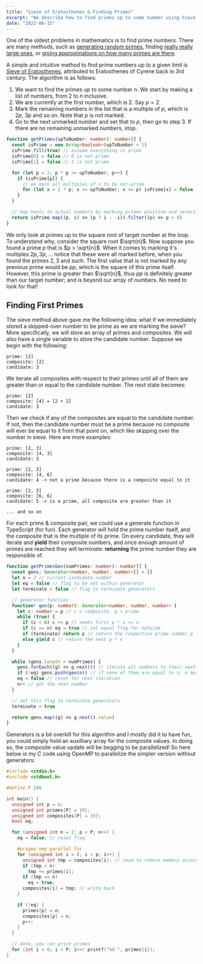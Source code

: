 ```yaml
---
title: "Sieve of Eratosthenes & Finding Primes"
excerpt: "We describe how to find primes up to some number using Sieve of Eratosthenes. Inspired from that, we write a generator-based implementation to find first few primes."
date: "2022-06-15"
---
```


One of the oldest problems in mathematics is to find prime numbers. There are many methods, such as [generating random primes](https://en.wikipedia.org/wiki/Miller%E2%80%93Rabin_primality_test), finding [really really large ones](https://en.wikipedia.org/wiki/Mersenne_prime), or [giving approximations on how many primes are there](https://en.wikipedia.org/wiki/Prime-counting_function).

A simple and intuitive method to find prime numbers up to a given limit is [Sieve of Eratosthenes](https://en.wikipedia.org/wiki/Sieve_of_Eratosthenes), attributed to Eratosthenes of Cyrene back in 3rd century. The algorithm is as follows:

1. We want to find the primes up to some number $n$. We start by making a list of numbers, from 2 to $n$ inclusive.
2. We are currently at the first number, which is 2. Say $p=2$.
3. Mark the remaining numbers in the list that is a multiple of $p$, which is $2p$, $3p$ and so on. Note that $p$ is not marked.
4. Go to the next unmarked number and set that to $p$, then go to step 3. If there are no remaining unmarked numbers, stop.

```typescript
function getPrimes(upToNumber: number): number[] {
  const isPrime = new Array<boolean>(upToNumber + 1)
  isPrime.fill(true) // assume everything is prime
  isPrime[0] = false // 0 is not prime
  isPrime[1] = false // 1 is not prime

  for (let p = 2; p * p <= upToNumber; p++) {
    if (isPrime[p]) {
      // we mark all multiples of n to be not-prime
      for (let x = 2 * p; x <= upToNumber; x += p) isPrime[x] = false
    }
  }

  // map bools to actual numbers by marking primes positive and selecting them
  return isPrime.map((p, i) => (p ? i : -i)).filter((p) => p > 0)
}
```

We only look at primes up to the square root of target number at the loop. To understand why, consider the square root $\sqrt{n}$. Now suppose you found a prime $p$ that is $p > \sqrt{n}$. When it comes to marking it's multiples $2p, 3p, \ldots$ notice that these were all marked before, when you found the primes $2, 3$ and such. The first value that is not marked by any previous prime would be $pp$, which is the square of this prime itself. However, this prime is greater than $\sqrt{n}$, thus $pp$ is definitely greater than our target number; and is beyond our array of numbers. No need to look for that!

## Finding First Primes

The sieve method above gave me the following idea: what if we immediately stored a skipped-over number to be prime as we are marking the sieve? More specifically, we will store an array of primes and composites. We will also have a single variable to store the candidate number. Suppose we begin with the following:

```text
prime: [2]
composite: [2]
candidate: 3
```

We iterate all composites with respect to their primes until all of them are greater than or equal to the candidate number. The next state becomes:

```text
prime: [2]
composite: [4] = [2 + 2]
candidate: 3
```

Then we check if any of the composites are equal to the candidate number. If not, then the candidate number must be a prime because no composite will ever be equal to it from that point on, which like skipping over the number in sieve. Here are more examples:

```text
prime: [2, 3]
composite: [4, 3]
candidate: 3

prime: [2, 3]
composite: [4, 6]
candidate: 4 -> not a prime because there is a composite equal to it

prime: [2, 3]
composite: [6, 6]
candidate: 5 -> is a prime, all composite are greater than it

... and so on
```

For each prime & composite pair, we could use a generate function in TypeScript (for fun). Each generator will hold the prime number itself, and the composite that is the multiple of its prime. On every candidate, they will iterate and **yield** their composite numbers, and once enough amount of primes are reached they will terminate: **returning** the prime number they are responsible of.

```typescript
function getPrimesGen(numPrimes: number): number[] {
  const gens: Generator<number, number, number>[] = []
  let n = 2 // current candidate number
  let eq = false // flag to be set within generator
  let terminate = false // flag to terminate generators

  // generator function
  function* gen(p: number): Generator<number, number, number> {
    let c: number = p // c = composite, p = prime
    while (true) {
      if (c < n) c += p // seeks first p * x >= n
      if (c == n) eq = true // set equal flag for outside
      if (terminate) return p // return the respective prime number p
      else yield c // return the next p * x
    }
  }

  while (gens.length < numPrimes) {
    gens.forEach((g) => g.next()) // iterate all numbers to their next multiple
    if (!eq) gens.push(gen(n)) // if none of them are equal to n, n must be a prime
    eq = false // reset for next iteration
    n++ // get the next number
  }

  // set this flag to terminate generators
  terminate = true

  return gens.map((g) => g.next().value)
}
```

Generators is a bit overkill for this algorithm and I mostly did it to have fun, you could simply hold an auxilliary array for the composite values. In doing so, the composite value update will be begging to be parallelized! So here below is my C code using OpenMP to parallelize the simpler version without generators:

```cpp
#include <stdio.h>
#include <stdbool.h>

#define P 100

int main() {
  unsigned int p = 0;
  unsigned int primes[P] = {0};
  unsigned int composites[P] = {0};
  bool eq;

  for (unsigned int n = 2; p < P; n++) {
    eq = false; // reset flag

    #pragma omp parallel for
    for (unsigned int i = 0; i < p; i++) {
      unsigned int tmp = composites[i]; // read to reduce memory access
      if (tmp < n)
        tmp += primes[i];
      if (tmp == n)
        eq = true;
      composites[i] = tmp; // write back
    }

    if (!eq) {
      primes[p] = n;
      composites[p] = n;
      p++;
    }
  }

  // done, you can print primes
  for (int i = 0; i < P; i++) printf("%d ", primes[i]);
}
```
